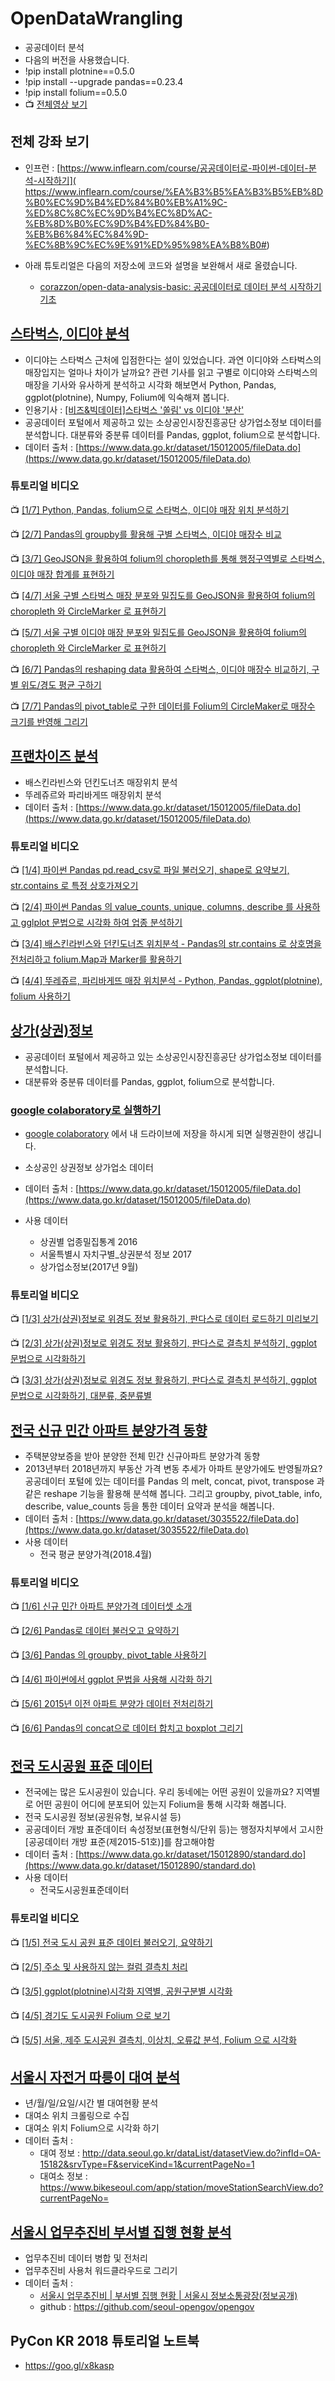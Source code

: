 # OpenDataWrangling
* 공공데이터 분석
* 다음의 버전을 사용했습니다.
* !pip install plotnine==0.5.0
* !pip install --upgrade pandas==0.23.4
* !pip install folium==0.5.0
* :tv: [전체영상 보기](https://goo.gl/TJeiTi)

## 전체 강좌 보기
* 인프런 : [https://www.inflearn.com/course/공공데이터로-파이썬-데이터-분석-시작하기]( https://www.inflearn.com/course/%EA%B3%B5%EA%B3%B5%EB%8D%B0%EC%9D%B4%ED%84%B0%EB%A1%9C-%ED%8C%8C%EC%9D%B4%EC%8D%AC-%EB%8D%B0%EC%9D%B4%ED%84%B0-%EB%B6%84%EC%84%9D-%EC%8B%9C%EC%9E%91%ED%95%98%EA%B8%B0#)

* 아래 튜토리얼은 다음의 저장소에 코드와 설명을 보완해서 새로 올렸습니다.
	* [corazzon/open-data-analysis-basic: 공공데이터로 데이터 분석 시작하기 기초](https://github.com/corazzon/open-data-analysis-basic)

## [스타벅스, 이디야 분석](store_location_by_folium.ipynb)

* 이디야는 스타벅스 근처에 입점한다는 설이 있었습니다. 과연 이디야와 스타벅스의 매장입지는 얼마나 차이가 날까요? 관련 기사를 읽고 구별로 이디야와 스타벅스의 매장을 기사와 유사하게 분석하고 시각화 해보면서 Python, Pandas, ggplot(plotnine), Numpy, Folium에 익숙해져 봅니다.
* 인용기사 : [[비즈&빅데이터]스타벅스 '쏠림' vs 이디야 '분산'](http://news.bizwatch.co.kr/article/consumer/2018/01/19/0015)
* 공공데이터 포털에서 제공하고 있는 소상공인시장진흥공단 상가업소정보 데이터를 분석합니다. 대분류와 중분류 데이터를 Pandas, ggplot, folium으로 분석합니다.
* 데이터 출처 : [https://www.data.go.kr/dataset/15012005/fileData.do](https://www.data.go.kr/dataset/15012005/fileData.do)

### 튜토리얼 비디오

:tv: [[1/7] Python, Pandas, folium으로 스타벅스, 이디야 매장 위치 분석하기](https://youtu.be/PR1WeCdFWvg)

:tv: [[2/7] Pandas의 groupby를 활용해 구별 스타벅스, 이디야 매장수 비교](https://youtu.be/P3Hr_fvN980)

:tv: [[3/7] GeoJSON을 활용하여 folium의 choropleth를 통해 행정구역별로 스타벅스, 이디야 매장 합계를 표현하기](https://youtu.be/3ktnySDNTzw)

:tv: [[4/7] 서울 구별 스타벅스 매장 분포와 밀집도를 GeoJSON을 활용하여 folium의 choropleth 와 CircleMarker 로 표현하기](https://youtu.be/WzIoHvdolas)

:tv: [[5/7] 서울 구별 이디야 매장 분포와 밀집도를 GeoJSON을 활용하여 folium의 choropleth 와 CircleMarker 로 표현하기](https://youtu.be/CyCrWekgQrs)

:tv: [[6/7] Pandas의 reshaping data 활용하여 스타벅스, 이디야 매장수 비교하기, 구별 위도/경도 평균 구하기](https://youtu.be/YKESreqAwlc)

:tv: [[7/7] Pandas의 pivot_table로 구한 데이터를 Folium의 CircleMaker로 매장수 크기를 반영해 그리기](https://youtu.be/IwxbRP3mlTU)



## [프랜차이즈 분석](store_location_by_folium.ipynb)
* 배스킨라빈스와 던킨도너츠 매장위치 분석
* 뚜레쥬르와 파리바게뜨 매장위치 분석
* 데이터 출처 : [https://www.data.go.kr/dataset/15012005/fileData.do](https://www.data.go.kr/dataset/15012005/fileData.do)

### 튜토리얼 비디오

:tv: [[1/4] 파이썬 Pandas pd.read_csv로 파일 불러오기, shape로 요약보기, str.contains 로 특정 상호가져오기](https://youtu.be/sV4tbUUHp7Y)

:tv: [[2/4] 파이썬 Pandas 의 value_counts, unique, columns, describe 를 사용하고 gglplot 문법으로 시각화 하여 업종 분석하기](https://youtu.be/_2TdRCx8Z0k)

:tv: [[3/4] 배스킨라빈스와 던킨도너츠 위치분석 - Pandas의 str.contains 로 상호명을 전처리하고 folium.Map과 Marker를 활용하기](https://youtu.be/9MWrff5Hr2w)

:tv: [[4/4] 뚜레쥬르, 파리바게뜨 매장 위치분석 - Python, Pandas, ggplot(plotnine), folium 사용하기](https://youtu.be/Ffesny9Dajc)



## [상가(상권)정보](commercial_store.ipynb)
* 공공데이터 포털에서 제공하고 있는 소상공인시장진흥공단 상가업소정보 데이터를 분석합니다. 
* 대분류와 중분류 데이터를 Pandas, ggplot, folium으로 분석합니다.

### [google colaboratory로 실행하기](https://goo.gl/uVK672)
* [google colaboratory](https://goo.gl/uVK672) 에서 내 드라이브에 저장을 하시게 되면 실행권한이 생깁니다. 

* 소상공인 상권정보 상가업소 데이터
* 데이터 출처 : [https://www.data.go.kr/dataset/15012005/fileData.do](https://www.data.go.kr/dataset/15012005/fileData.do)
* 사용 데이터 
    * 상권별 업종밀집통계 2016
    * 서울특별시 자치구별_상권분석 정보 2017
    * 상가업소정보(2017년 9월) 

### 튜토리얼 비디오

:tv: [[1/3] 상가(상권)정보로 위경도 정보 활용하기, 판다스로 데이터 로드하기 미리보기](https://youtu.be/jAQp0CpNvKc) 

:tv: [[2/3] 상가(상권)정보로 위경도 정보 활용하기, 판다스로 결측치 분석하기, ggplot 문법으로 시각화하기](https://youtu.be/XF1_4RCRsGA) 

:tv: [[3/3] 상가(상권)정보로 위경도 정보 활용하기, 판다스로 결측치 분석하기, ggplot 문법으로 시각화하기, 대분류, 중분류별](https://youtu.be/xo5UQA38q3M) 

    
    
## [전국 신규 민간 아파트 분양가격 동향](apt_presale_price.ipynb)
* 주택분양보증을 받아 분양한 전체 민간 신규아파트 분양가격 동향
* 2013년부터 2018년까지 부동산 가격 변동 추세가 아파트 분양가에도 반영될까요? 공공데이터 포털에 있는 데이터를 Pandas 의 melt, concat, pivot, transpose 과 같은 reshape 기능을 활용해 분석해 봅니다. 그리고  groupby, pivot_table, info, describe, value_counts 등을 통한 데이터 요약과 분석을 해봅니다.
* 데이터 출처 : [https://www.data.go.kr/dataset/3035522/fileData.do](https://www.data.go.kr/dataset/3035522/fileData.do)
* 사용 데이터 
    * 전국 평균 분양가격(2018.4월) 

### 튜토리얼 비디오

:tv: [[1/6] 신규 민간 아파트 분양가격 데이터셋 소개](https://youtu.be/H6-Y-sipgCk)

:tv: [[2/6] Pandas로 데이터 불러오고 요약하기](https://youtu.be/ddSR4xAjAww)

:tv: [[3/6] Pandas 의 groupby, pivot_table 사용하기](https://youtu.be/NdXmOgTYscU)

:tv: [[4/6] 파이썬에서 ggplot 문법을 사용해 시각화 하기](https://youtu.be/KtVUrw3B8KQ)

:tv: [[5/6] 2015년 이전 아파트 분양가 데이터 전처리하기](https://youtu.be/arxUpioX_d8)

:tv: [[6/6] Pandas의 concat으로 데이터 합치고 boxplot 그리기](https://youtu.be/C0Iyp5QUtxE)
    


## [전국 도시공원 표준 데이터](park.ipynb)
* 전국에는 많은 도시공원이 있습니다. 우리 동네에는 어떤 공원이 있을까요? 지역별로 어떤 공원이 어디에 분포되어 있는지 Folium을 통해 시각화 해봅니다.
* 전국 도시공원 정보(공원유형, 보유시설 등)
* 공공데이터 개방 표준데이터 속성정보(표현형식/단위 등)는 행정자치부에서 고시한 [공공데이터 개방 표준(제2015-51호)]를 참고해야함
* 데이터 출처 : [https://www.data.go.kr/dataset/15012890/standard.do](https://www.data.go.kr/dataset/15012890/standard.do)
* 사용 데이터
    * 전국도시공원표준데이터
    
### 튜토리얼 비디오

:tv: [[1/5] 전국 도시 공원 표준 데이터 불러오기, 요약하기](https://youtu.be/uJ6QO6jLBWA)

:tv: [[2/5] 주소 및 사용하지 않는 컬럼 결측치 처리](https://youtu.be/qbfCXbWMYXY)

:tv: [[3/5] ggplot(plotnine)시각화 지역별, 공원구분별 시각화](https://youtu.be/-SHIBg5DD1c)

:tv: [[4/5] 경기도 도시공원 Folium 으로 보기](https://youtu.be/FzYmL7nWSpc)

:tv: [[5/5] 서울, 제주 도시공원 결측치, 이상치, 오류값 분석, Folium 으로 시각화](https://youtu.be/ijYneK1xkE0)



## [서울시 자전거 따릉이 대여 분석](seoul-bike)
* 년/월/일/요일/시간 별 대여현황 분석
* 대여소 위치 크롤링으로 수집
* 대여소 위치 Folium으로 시각화 하기
* 데이터 출처 : 
	* 대여 정보 : http://data.seoul.go.kr/dataList/datasetView.do?infId=OA-15182&srvType=F&serviceKind=1&currentPageNo=1
	* 대여소 정보 : https://www.bikeseoul.com/app/station/moveStationSearchView.do?currentPageNo=



## [서울시 업무추진비 부서별 집행 현황 분석](seoul-jmt)
* 업무추진비 데이터 병합 및 전처리 
* 업무추진비 사용처 워드클라우드로 그리기 
* 데이터 출처 : 
	* [ 서울시 업무추진비 | 부서별 집행 현황 | 서울시 정보소통광장(정보공개)](http://opengov.seoul.go.kr/expense)
	* github : https://github.com/seoul-opengov/opengov 

## PyCon KR 2018 튜토리얼 노트북
* https://goo.gl/x8kasp